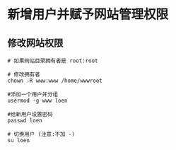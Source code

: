 # 新增用户并赋予网站管理权限

## 修改网站权限
```
# 如果网站目录拥有者是 root:root

# 修改拥有者
chown -R www:www /home/wwwroot

#添加一个用户并分组
usermod -g www loen

#给新用户设置密码
passwd loen

# 切换用户 (注意:不加 -)
su loen

```
